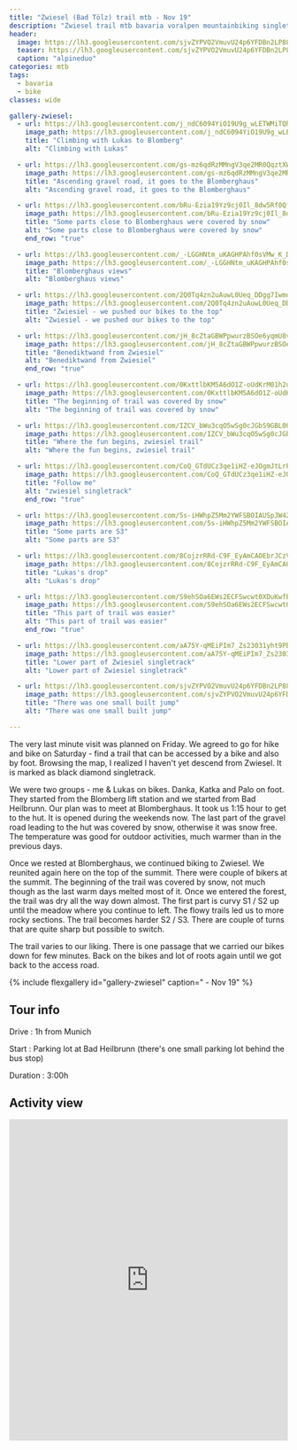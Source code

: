 ```yaml
---
title: "Zwiesel (Bad Tölz) trail mtb - Nov 19"
description: "Zwiesel trail mtb bavaria voralpen mountainbiking singletrack"
header:
  image: https://lh3.googleusercontent.com/sjvZYPVO2VmuvU24p6YFDBn2LP884RK4Mohfu6wWhn1IhLxmXVYkNbtV5Cv6SHA4B0amfg5YcUxOh6iGWXkcU_ZYNqS1TzSCDi8PSRThJxregp2nornuXMrjb4kDBGDLqknCtv-Z0bdW_A_dpbiDO-MoyolynzwPO5sbHSMJYkTjz2g7gKKW3cOVJVbyO6BsyhblS2xowumxN-5vLTQb1iQs3rRSKnjC4ThAdAjOgS2DM_WxjCXmyJzEZqRzYvxvMiRi9-lWpaa13VB5NvGNWP4mPrHrjFYCOZSu5kt-5eVXf8nxWD31wPdzr6N3g0y35_l625iGMZzqxfCPfcbkpAqW1ROOx4R4lOxxJHMbkiCSSdyaJLW0F2dusdd6rE7QcyuJi8y6tK1he8DJBoCDW15XsAiId-4tvtUmVgdiS2Ymc9TAAi1HXjekDqBUFOCvM_t-5IzsYgkGJxzs1ABsvusoTuJKDISZIDrW5_pMR4SwkTDuyvX6GDp0-SP0QSQ5WW60JgvkG8URsyiNLAaQNIelSMRlZkp5ETzlHhIW2Lmq4dFBv-cFQfJ76Q1nr118Mb-9m2kkT82UCTk8QCmC9_DCUuC_PyjrCmjRPM6fgZRoST2Q2tRmqKNoKTlfu_VjBnjW8T0nBhkBB8zvtQMOt-a2qdxG-8e1g5JuZqiJfVta80P4A92QBc6mc8Ni6Wghm4YuKTNaqZo9PET4zYWqrqhUzTkrSh4kxBB3QU-dU0nZdXnQUQ=w1818-h1540-no
  teaser: https://lh3.googleusercontent.com/sjvZYPVO2VmuvU24p6YFDBn2LP884RK4Mohfu6wWhn1IhLxmXVYkNbtV5Cv6SHA4B0amfg5YcUxOh6iGWXkcU_ZYNqS1TzSCDi8PSRThJxregp2nornuXMrjb4kDBGDLqknCtv-Z0bdW_A_dpbiDO-MoyolynzwPO5sbHSMJYkTjz2g7gKKW3cOVJVbyO6BsyhblS2xowumxN-5vLTQb1iQs3rRSKnjC4ThAdAjOgS2DM_WxjCXmyJzEZqRzYvxvMiRi9-lWpaa13VB5NvGNWP4mPrHrjFYCOZSu5kt-5eVXf8nxWD31wPdzr6N3g0y35_l625iGMZzqxfCPfcbkpAqW1ROOx4R4lOxxJHMbkiCSSdyaJLW0F2dusdd6rE7QcyuJi8y6tK1he8DJBoCDW15XsAiId-4tvtUmVgdiS2Ymc9TAAi1HXjekDqBUFOCvM_t-5IzsYgkGJxzs1ABsvusoTuJKDISZIDrW5_pMR4SwkTDuyvX6GDp0-SP0QSQ5WW60JgvkG8URsyiNLAaQNIelSMRlZkp5ETzlHhIW2Lmq4dFBv-cFQfJ76Q1nr118Mb-9m2kkT82UCTk8QCmC9_DCUuC_PyjrCmjRPM6fgZRoST2Q2tRmqKNoKTlfu_VjBnjW8T0nBhkBB8zvtQMOt-a2qdxG-8e1g5JuZqiJfVta80P4A92QBc6mc8Ni6Wghm4YuKTNaqZo9PET4zYWqrqhUzTkrSh4kxBB3QU-dU0nZdXnQUQ=w800-h300-no
  caption: "alpineduo"
categories: mtb
tags:
  - bavaria
  - bike
classes: wide

gallery-zwiesel:
  - url: https://lh3.googleusercontent.com/j_ndC6094YiO19U9g_wLETWMiTQhPZdWc9ZMnSKU2e75vO-euE8Wd_Y5d02mM9juVAGpxrNw5Pw83o58GnX-7REV5WMy9AOeEoJ0dD1rO65aTez2UhiFdhLIrEWJPHnJsCpr1lJyE0uTmOCdrqAFKPLz373mQPvFxSMqWXZIuJ0CT2FjF3itiWkDt8ZzQ2u0pnJ8xVtfYrA1mJuccEdTrr-Eh15UwIhRnmXBDAqF-XHnf84HYHBDcatv_jmuBkUidc8AStUZ9P4rllLIiCD07g0sRWkpVQQ5HHtlJc-QiAZIxq6IkO5UzCptuJ4KefrfKAUQbXYjAbi7AhMgQhhC35nc8Mwj2iaa-71wa12f5Fbxi7dkC4mcYqAktSAVL9EiFppBfs0hnfN8YkCsFQ_7jNIvFGzIlr7zHliCNL99w4Uv8DU-waVUEEl5I2OGyP-djixEYjFMbJkEALkC5aW-xsE2OPK-Kf0OoGupNs4jOcqX_6fzmH-ZhfsozSL3UpSkv7uhnB11Ya9zV_oaS3Fe_Fo0XJsc5CA1GPPSNK0XaREaWiYqzcxXtKnW50-QDI819FE5GNCsHiHLeFcYOlJSYXe8MSRZJYqnOY6NcuR5bpX6lw3CyLmIPdAXaNs9HI-5k-I51pK_vIqMMWXCS0556yg1VTj4cwqBE-_etx1s4TzxBKV3RyIoFJi_gd1rLRYdDojXoV8UbkBcqhWvgfkKN3RKUyB4_Aeluk_lmaeklbgoqy3krA=w2016-h1512-no
    image_path: https://lh3.googleusercontent.com/j_ndC6094YiO19U9g_wLETWMiTQhPZdWc9ZMnSKU2e75vO-euE8Wd_Y5d02mM9juVAGpxrNw5Pw83o58GnX-7REV5WMy9AOeEoJ0dD1rO65aTez2UhiFdhLIrEWJPHnJsCpr1lJyE0uTmOCdrqAFKPLz373mQPvFxSMqWXZIuJ0CT2FjF3itiWkDt8ZzQ2u0pnJ8xVtfYrA1mJuccEdTrr-Eh15UwIhRnmXBDAqF-XHnf84HYHBDcatv_jmuBkUidc8AStUZ9P4rllLIiCD07g0sRWkpVQQ5HHtlJc-QiAZIxq6IkO5UzCptuJ4KefrfKAUQbXYjAbi7AhMgQhhC35nc8Mwj2iaa-71wa12f5Fbxi7dkC4mcYqAktSAVL9EiFppBfs0hnfN8YkCsFQ_7jNIvFGzIlr7zHliCNL99w4Uv8DU-waVUEEl5I2OGyP-djixEYjFMbJkEALkC5aW-xsE2OPK-Kf0OoGupNs4jOcqX_6fzmH-ZhfsozSL3UpSkv7uhnB11Ya9zV_oaS3Fe_Fo0XJsc5CA1GPPSNK0XaREaWiYqzcxXtKnW50-QDI819FE5GNCsHiHLeFcYOlJSYXe8MSRZJYqnOY6NcuR5bpX6lw3CyLmIPdAXaNs9HI-5k-I51pK_vIqMMWXCS0556yg1VTj4cwqBE-_etx1s4TzxBKV3RyIoFJi_gd1rLRYdDojXoV8UbkBcqhWvgfkKN3RKUyB4_Aeluk_lmaeklbgoqy3krA=w400-h300-no
    title: "Climbing with Lukas to Blomberg"
    alt: "Climbing with Lukas"

  - url: https://lh3.googleusercontent.com/gs-mz6qdRzMMngV3qe2MR0QqztXWrWnGL4nVKriTq7F9hFLbVx15fOIwx0OUZR-OT0j0wlOYeoh6PqMKTwKtfieThj-YwNpH7l0tp5faFkoOH9FC-JFALsQ34eZs1Wa12hKpBH3sdqDYTIcVS5AbGcu_TcmKgiZo__ZYjkZuv-4TKGnUFcoeNjrOu-QZHKK0MQr6Zdk5HRD7wQ60ttTtDsnVJh1XY7xbOMqmM27L9yb37G-QmEmlBkNzZJLWC39s_gl1zd1k6K2mK9ZbwMxgcHfg573eFRfFhkGPamiha-ysZEk5B2MnBX6PwUGBiGCH6bLF0x_HUWnO64kOVri7Dv3XEG5_dqAObO732ReOqvcNQ7Vft-gPlQ_8Ie7o352Da3YPWfqXc7-w7WzvYuO6YbSQRtyKzgMRPQTGPT4wpXpVrUqMzimBt5wlztXKTeQIxy7VR-biXBu4Hk2SVp3ykPjcj153rYgCbrP3yt5nVL6tcgXl40HBpIvjsh71HXFRbehtg900GtSDLkFmlx82gWx6bA7q8DpThojSLS759YeDMzz3cKu2q8AAQdO7ChilC4u6gi_7cUmlrpmR0UbyQmqDqD37JY9Fc2IgIWdVWW4ZfExB0II94pckh05zol3tg9-sRkqT-ln4_eTprV498f9BvJzW4PiNTGcC9GGtfK7K7XvBZFZQOpPSQmgQsOfUTtmE30RZNzlM2kpFHlpllHoFQPL6HJ6YFiGomFCLK-ZBC0vPhw=w1156-h1540-no
    image_path: https://lh3.googleusercontent.com/gs-mz6qdRzMMngV3qe2MR0QqztXWrWnGL4nVKriTq7F9hFLbVx15fOIwx0OUZR-OT0j0wlOYeoh6PqMKTwKtfieThj-YwNpH7l0tp5faFkoOH9FC-JFALsQ34eZs1Wa12hKpBH3sdqDYTIcVS5AbGcu_TcmKgiZo__ZYjkZuv-4TKGnUFcoeNjrOu-QZHKK0MQr6Zdk5HRD7wQ60ttTtDsnVJh1XY7xbOMqmM27L9yb37G-QmEmlBkNzZJLWC39s_gl1zd1k6K2mK9ZbwMxgcHfg573eFRfFhkGPamiha-ysZEk5B2MnBX6PwUGBiGCH6bLF0x_HUWnO64kOVri7Dv3XEG5_dqAObO732ReOqvcNQ7Vft-gPlQ_8Ie7o352Da3YPWfqXc7-w7WzvYuO6YbSQRtyKzgMRPQTGPT4wpXpVrUqMzimBt5wlztXKTeQIxy7VR-biXBu4Hk2SVp3ykPjcj153rYgCbrP3yt5nVL6tcgXl40HBpIvjsh71HXFRbehtg900GtSDLkFmlx82gWx6bA7q8DpThojSLS759YeDMzz3cKu2q8AAQdO7ChilC4u6gi_7cUmlrpmR0UbyQmqDqD37JY9Fc2IgIWdVWW4ZfExB0II94pckh05zol3tg9-sRkqT-ln4_eTprV498f9BvJzW4PiNTGcC9GGtfK7K7XvBZFZQOpPSQmgQsOfUTtmE30RZNzlM2kpFHlpllHoFQPL6HJ6YFiGomFCLK-ZBC0vPhw=w300-h400-no
    title: "Ascending gravel road, it goes to the Blomberghaus"
    alt: "Ascending gravel road, it goes to the Blomberghaus"

  - url: https://lh3.googleusercontent.com/bRu-Ezia19Yz9cj0Il_8dw5Rf0QfNPzfmZShOs_wBsayilEiwMue0TllPeJ4Nj6O7sVJPJxforjJW9U7IcOZ55VyfNEFQ1r1v9HZ5WND0WkwZAa8nEJOuK9MbsV_o-ByoFJui4C1eS23mMXqB-pcUo8EemruIQ1lwQEp4XManIZjeWPCBZG501cZlTis_MrP4lqrANohhajjyuY6sY1ZN5-ErSI5KFMcx1qwTyeUpuQ0w1UHPePBwUNcRho4dZar0Z1PXjDvSn1065El3GclSgeTbB5KXeJykU7jyXHGtinNq6FPICNlsoqOoxyVNhb9e_BdfioLIId0sqX6nmMBRCtwCsxsVi37bZE2UA1twKk_oFMDclX3t0avxVKaPW45kg7ba6qEdPBzfaPEXVU-a-WpnMLl7MC8sSz2e5nEgTimVPhEhGCsFu8LpVb_WdnRENZjXPhGaJ6-hv8gIrKqBNraMg4UARK8Kf3t_kQTODi7Z0fT3JDVT77gW2ibyJe5upo8tVhmSVBaIQmN1mTIf_3KFRsv5G5fOuP1wESV1ODdqJSXva29JoJWZXFfQynCEiZVwxm3W-QBDf8uaHJSDbBIqKl9bR0jwQWA4_h63q0RCtw71DNQOemONsrOkQl-CbTqZCyf0IXDps-mfoiCQNbt0ogtyENRy2N-7YHhdt3zlbnrKDAtZoRVt_efiX4PKxK6apMY1OVS4IkssBDVsxANfsfJlUhD3cU6eD3hGgU8-C2xSA=w1156-h1540-no
    image_path: https://lh3.googleusercontent.com/bRu-Ezia19Yz9cj0Il_8dw5Rf0QfNPzfmZShOs_wBsayilEiwMue0TllPeJ4Nj6O7sVJPJxforjJW9U7IcOZ55VyfNEFQ1r1v9HZ5WND0WkwZAa8nEJOuK9MbsV_o-ByoFJui4C1eS23mMXqB-pcUo8EemruIQ1lwQEp4XManIZjeWPCBZG501cZlTis_MrP4lqrANohhajjyuY6sY1ZN5-ErSI5KFMcx1qwTyeUpuQ0w1UHPePBwUNcRho4dZar0Z1PXjDvSn1065El3GclSgeTbB5KXeJykU7jyXHGtinNq6FPICNlsoqOoxyVNhb9e_BdfioLIId0sqX6nmMBRCtwCsxsVi37bZE2UA1twKk_oFMDclX3t0avxVKaPW45kg7ba6qEdPBzfaPEXVU-a-WpnMLl7MC8sSz2e5nEgTimVPhEhGCsFu8LpVb_WdnRENZjXPhGaJ6-hv8gIrKqBNraMg4UARK8Kf3t_kQTODi7Z0fT3JDVT77gW2ibyJe5upo8tVhmSVBaIQmN1mTIf_3KFRsv5G5fOuP1wESV1ODdqJSXva29JoJWZXFfQynCEiZVwxm3W-QBDf8uaHJSDbBIqKl9bR0jwQWA4_h63q0RCtw71DNQOemONsrOkQl-CbTqZCyf0IXDps-mfoiCQNbt0ogtyENRy2N-7YHhdt3zlbnrKDAtZoRVt_efiX4PKxK6apMY1OVS4IkssBDVsxANfsfJlUhD3cU6eD3hGgU8-C2xSA=w300-h400-no
    title: "Some parts close to Blomberghaus were covered by snow"
    alt: "Some parts close to Blomberghaus were covered by snow"
    end_row: "true"

  - url: https://lh3.googleusercontent.com/_-LGGHNtm_uKAGHPAhf0sVMw_K_DgyIQO7Urd1-igtR9wTZXAY5ayeifPMzq97dGJaKEHCrco9cATVfqqJSJfH70DyZgjm4dsU-FJVmmIGISaORjHPxy6rFX7DTGvTiBzkGazO8kNtU5tbOwdhiLz2FJMWVi7UQ9UywLArc89EG1Nj6KYqjWncQF---2Eoi9CouCcSyxwERwRW9QwmDCOQtB6GDTO3NNzoqgyi5cDeaUFU2FKuoJhUaPMkvp6C4mozdpGA4l2hFqKmkUA-CppzCQSFfgHSUFGSyDDAu9T9jz_28OAqWsWixHtnOpcu219COU_dbQfu6P3-ZLOoJXFoKsIP2TXmKuXEI9esbMgc6rLsHhiXKTkLs3WDD8cxuBjGipS03_y8Q3Pqsov9GWfZq_8pRsRNvEd4_y9WtJm5PRavu0iWYQpfVQUoZf66CicTA7YoYDsyGq0AXTXWY_K6xBm2n7f7PDWyhSZbz-1TNEeLVKf8xM1KV7BG7BBeHSLQ4kjQGBLtDVgD8On6pBl_EE9BaELvLBgRcwMclAmGDZCKDSTSJcFYFW3ME0bSFoUyJcbKcFlOukAu5_kT1NAL8n5mCJnxA48NxCNkIFESFkF9KvtEOMqTTKDcMc_b8EENjJ6k5eS2dJ2x7dWszxlxU96dbFahctRbgjlzJjiJ0vwpP9lhRkw5zqq4xe61fya4h4zDV_rCbqm7f1xT9_S3xulF8bDYwGjqkg2SMFYEY9WaOYwQ=w2016-h1512-no
    image_path: https://lh3.googleusercontent.com/_-LGGHNtm_uKAGHPAhf0sVMw_K_DgyIQO7Urd1-igtR9wTZXAY5ayeifPMzq97dGJaKEHCrco9cATVfqqJSJfH70DyZgjm4dsU-FJVmmIGISaORjHPxy6rFX7DTGvTiBzkGazO8kNtU5tbOwdhiLz2FJMWVi7UQ9UywLArc89EG1Nj6KYqjWncQF---2Eoi9CouCcSyxwERwRW9QwmDCOQtB6GDTO3NNzoqgyi5cDeaUFU2FKuoJhUaPMkvp6C4mozdpGA4l2hFqKmkUA-CppzCQSFfgHSUFGSyDDAu9T9jz_28OAqWsWixHtnOpcu219COU_dbQfu6P3-ZLOoJXFoKsIP2TXmKuXEI9esbMgc6rLsHhiXKTkLs3WDD8cxuBjGipS03_y8Q3Pqsov9GWfZq_8pRsRNvEd4_y9WtJm5PRavu0iWYQpfVQUoZf66CicTA7YoYDsyGq0AXTXWY_K6xBm2n7f7PDWyhSZbz-1TNEeLVKf8xM1KV7BG7BBeHSLQ4kjQGBLtDVgD8On6pBl_EE9BaELvLBgRcwMclAmGDZCKDSTSJcFYFW3ME0bSFoUyJcbKcFlOukAu5_kT1NAL8n5mCJnxA48NxCNkIFESFkF9KvtEOMqTTKDcMc_b8EENjJ6k5eS2dJ2x7dWszxlxU96dbFahctRbgjlzJjiJ0vwpP9lhRkw5zqq4xe61fya4h4zDV_rCbqm7f1xT9_S3xulF8bDYwGjqkg2SMFYEY9WaOYwQ=w400-h300-no
    title: "Blomberghaus views"
    alt: "Blomberghaus views"

  - url: https://lh3.googleusercontent.com/2Q0Tq4zn2uAuwL0Ueq_DDgg7IwmoKxzxfJinrgdxBazTjVYedNIYxnc8M1-nk1IWtJ0AbcGyFVzBrFRwrpCxoDunMdj5vSaLDxMAptz7_qgnFfPYftebftz1mlsmsgSXkGFWHj4aSngRM9u0vCgL8UJFVRTOMrC4I1hy2eLRasRgJBs03g2mBlYo3hXq_EYj77DtTUqIp9fKKKcMeut5y0orJjliRv1HW37mjiwG_WtT-Lcucab9ZgSrRwRPosll62eknvbJG0dviF05psWu8JddPWwZeUavvOpbX6YtKPJVpmBiJfFSLbCapNdbeGV9qKbm6W-nPGF1SwFAQ03Eg5ZiBjHOKGyA5b9F7Avw5Ie8MX19Em3NbO9umgnBw47Ho_bnYP9yaXL1z2KvglGy9_2Diy3vQyaZhhZTSjGEQOQDl1DoIolNM5VA90iQe9qu6xsqGXrRCNjAAgd9OKEGl_1m8a94cCgApbDvXUCgjdPqWq5_PI4dV2L2r0tNNeBWAxjpN51M3aE9x2u4ckVkhctfzMOS0SfLCrAPPMELDh5LHThMUwJg72ireP5gfEFyI2Fi-sDiDEQl7rGBQa5deLbf5zO9qR7soJcVypzhrDOmwFRw0zCo_CL55yRjFd4SQL3mz99nkaKpE_G3vVKxnrmojtNqpQF-5TPEkBMYker4GTYroygHchAW-zCvD5byFx5_T1cgpr6fT9rm979bXqtU5OQCqeEV3xEFYhnhNtvqOl3uxg=w2016-h1512-no
    image_path: https://lh3.googleusercontent.com/2Q0Tq4zn2uAuwL0Ueq_DDgg7IwmoKxzxfJinrgdxBazTjVYedNIYxnc8M1-nk1IWtJ0AbcGyFVzBrFRwrpCxoDunMdj5vSaLDxMAptz7_qgnFfPYftebftz1mlsmsgSXkGFWHj4aSngRM9u0vCgL8UJFVRTOMrC4I1hy2eLRasRgJBs03g2mBlYo3hXq_EYj77DtTUqIp9fKKKcMeut5y0orJjliRv1HW37mjiwG_WtT-Lcucab9ZgSrRwRPosll62eknvbJG0dviF05psWu8JddPWwZeUavvOpbX6YtKPJVpmBiJfFSLbCapNdbeGV9qKbm6W-nPGF1SwFAQ03Eg5ZiBjHOKGyA5b9F7Avw5Ie8MX19Em3NbO9umgnBw47Ho_bnYP9yaXL1z2KvglGy9_2Diy3vQyaZhhZTSjGEQOQDl1DoIolNM5VA90iQe9qu6xsqGXrRCNjAAgd9OKEGl_1m8a94cCgApbDvXUCgjdPqWq5_PI4dV2L2r0tNNeBWAxjpN51M3aE9x2u4ckVkhctfzMOS0SfLCrAPPMELDh5LHThMUwJg72ireP5gfEFyI2Fi-sDiDEQl7rGBQa5deLbf5zO9qR7soJcVypzhrDOmwFRw0zCo_CL55yRjFd4SQL3mz99nkaKpE_G3vVKxnrmojtNqpQF-5TPEkBMYker4GTYroygHchAW-zCvD5byFx5_T1cgpr6fT9rm979bXqtU5OQCqeEV3xEFYhnhNtvqOl3uxg=w400-h300-no
    title: "Zwiesiel - we pushed our bikes to the top"
    alt: "Zwiesiel - we pushed our bikes to the top"

  - url: https://lh3.googleusercontent.com/jH_8cZtaGBWPpwurzBSOe6yqmU8vbJmsMXJDm7pchW7-QcXFYfEFBHDXi_OIEVAshV1r0Vk50qIYYpBSt922RWy5pAljQt-SrwhS_KRqvtMO9mWDpRbUbsAeDrZ6nNPqfE3WmZsOnZSdtIgjs7z-KTnNk-ZHEsgKH6SZuQjtOQqL7LWccOq8DoqsulYM8wVDkmtpKh-jYGUd6wF9h86eU7d9d7xViJD7aUGFJmIbz7JFd5jkBxm7qNFL8KNKmyMLIJVD0gi_0zwbzb_qK_eQ--8urA1JAn1Vvezw_ZnilDnHFWr7sUr7IT4oSFl7jImIH-pBQDtmSdocxlmAYH5mwBQ_jK-9RKxIE8oXwDA_JN1z-SPaae0EtiETzlORcQP7nz7xtAELkMaIh_5-yhE7JwDB59fXAj0q9jRmrtMd0QpNg1n2YOVuQuC-cAsQU6VQdKnMUeblCuwr5KJxjlNHQ__yaBqNDVjdGL70y9ad2_S3ldAN8bC9aeJoezpsNGSJGXopaHCtNXmlBFLeNnwtcwV3_qrWFjHQe1IVGxsv_aesEEOx2hEx8l_DKF_L1bZ9T8cl62F7mJPxrOViK7SLT7omsvQMJbm5PpHJwkm2ZoUYn3O68EeyntVPXEdfgHceOE-4sFhek2BHBBUNLxbJJs9u5-cOnTxe76ZmOhTtv-yStWd7ejTOeYasHHw7v0afEghn656G3_LIue6PJy0bKPtejTw89-5So31Kx2k5SLDIEpMEEQ=w2016-h1512-no
    image_path: https://lh3.googleusercontent.com/jH_8cZtaGBWPpwurzBSOe6yqmU8vbJmsMXJDm7pchW7-QcXFYfEFBHDXi_OIEVAshV1r0Vk50qIYYpBSt922RWy5pAljQt-SrwhS_KRqvtMO9mWDpRbUbsAeDrZ6nNPqfE3WmZsOnZSdtIgjs7z-KTnNk-ZHEsgKH6SZuQjtOQqL7LWccOq8DoqsulYM8wVDkmtpKh-jYGUd6wF9h86eU7d9d7xViJD7aUGFJmIbz7JFd5jkBxm7qNFL8KNKmyMLIJVD0gi_0zwbzb_qK_eQ--8urA1JAn1Vvezw_ZnilDnHFWr7sUr7IT4oSFl7jImIH-pBQDtmSdocxlmAYH5mwBQ_jK-9RKxIE8oXwDA_JN1z-SPaae0EtiETzlORcQP7nz7xtAELkMaIh_5-yhE7JwDB59fXAj0q9jRmrtMd0QpNg1n2YOVuQuC-cAsQU6VQdKnMUeblCuwr5KJxjlNHQ__yaBqNDVjdGL70y9ad2_S3ldAN8bC9aeJoezpsNGSJGXopaHCtNXmlBFLeNnwtcwV3_qrWFjHQe1IVGxsv_aesEEOx2hEx8l_DKF_L1bZ9T8cl62F7mJPxrOViK7SLT7omsvQMJbm5PpHJwkm2ZoUYn3O68EeyntVPXEdfgHceOE-4sFhek2BHBBUNLxbJJs9u5-cOnTxe76ZmOhTtv-yStWd7ejTOeYasHHw7v0afEghn656G3_LIue6PJy0bKPtejTw89-5So31Kx2k5SLDIEpMEEQ=w400-h300-no
    title: "Benediktwand from Zwiesiel"
    alt: "Benediktwand from Zwiesiel"
    end_row: "true"

  - url: https://lh3.googleusercontent.com/0KxttlbKM5A6dO1Z-oUdKrM01h2unZY3xI_LRHYb8oheWhVndZkSW0hwFxfoZDnpWjPOwFn-QmOCvqC5iKr9Kk6k5xEJHqqYV2kRJ7YvHyuVHTIGFlGKi0yRcAl0V_KfW6vd7BfxWeznHejBGf4vvbhIMRm-2oXcJeWA65lOf6kM_16tALemRvGYsxFwDNPnme1ZwHppoThF-cbUZ6vRs97g7pfiZT-5r9AOpYQBLTRhgNUXp8q5pI8feWJNEgD68szoenQV8ffunKndriYo2QAOyQ10IqSok9dpuhG_W67m6XNpssTNPFm5A_Pi4D1qRxjeCEWSd6BiSXx0AXLQBOhjxvAG7TNBtEKeP3GvHhfmdDkri9nMIbxgcV8tF1RVdiPXItoJ03u2_URaakkNzjqYnT1qts8PTEQO8GIBhCziGiS4as-8RC9uc6bfTWn8ud0pO0P4BtSyAnmlF2cX_l9A8xrL2Ol6fhz8jU6mkCEA5K5xY9eoEQuB6ctM1T3Wmbs4Ca4Y_ZIi-sVOcpiqS0v1CrSS9tVBc44WAnn9CzwsiHB7WYPAa2jy-GyKwWIajmNIbkWz_tv8SvPW8jO9FVtotuh669dB2PaBJvkkDoey04__Cv0OKNl54FnnxKN0nD8nLLXMWxpSh7QHfpnyIW95TSM4ljOL0bLhJcXClNvjbi7RADL5gHSPOqclmtLp_ibPL9WcXHsAUKfIuCP8X6IDV57NMX9leS5pM324_BudJgerKA=w2016-h1512-no
    image_path: https://lh3.googleusercontent.com/0KxttlbKM5A6dO1Z-oUdKrM01h2unZY3xI_LRHYb8oheWhVndZkSW0hwFxfoZDnpWjPOwFn-QmOCvqC5iKr9Kk6k5xEJHqqYV2kRJ7YvHyuVHTIGFlGKi0yRcAl0V_KfW6vd7BfxWeznHejBGf4vvbhIMRm-2oXcJeWA65lOf6kM_16tALemRvGYsxFwDNPnme1ZwHppoThF-cbUZ6vRs97g7pfiZT-5r9AOpYQBLTRhgNUXp8q5pI8feWJNEgD68szoenQV8ffunKndriYo2QAOyQ10IqSok9dpuhG_W67m6XNpssTNPFm5A_Pi4D1qRxjeCEWSd6BiSXx0AXLQBOhjxvAG7TNBtEKeP3GvHhfmdDkri9nMIbxgcV8tF1RVdiPXItoJ03u2_URaakkNzjqYnT1qts8PTEQO8GIBhCziGiS4as-8RC9uc6bfTWn8ud0pO0P4BtSyAnmlF2cX_l9A8xrL2Ol6fhz8jU6mkCEA5K5xY9eoEQuB6ctM1T3Wmbs4Ca4Y_ZIi-sVOcpiqS0v1CrSS9tVBc44WAnn9CzwsiHB7WYPAa2jy-GyKwWIajmNIbkWz_tv8SvPW8jO9FVtotuh669dB2PaBJvkkDoey04__Cv0OKNl54FnnxKN0nD8nLLXMWxpSh7QHfpnyIW95TSM4ljOL0bLhJcXClNvjbi7RADL5gHSPOqclmtLp_ibPL9WcXHsAUKfIuCP8X6IDV57NMX9leS5pM324_BudJgerKA=w400-h300-no
    title: "The beginning of trail was covered by snow"
    alt: "The beginning of trail was covered by snow"

  - url: https://lh3.googleusercontent.com/IZCV_bWu3cqO5wSg0cJGbS9GBL00Eus-ouAReT8yLrKlpJIaFBPzudwgRgyJ1Bx6zt7hQ3QuuMSqBe3QU6pbvZoYyH41ICnafl_3VsIkGZF2DoQIPXb9QUzea1x5uh41CdMWWNLEJ7I8PFq4bfUmHKjDrwTkGYWWXuo8rRWuMZZV9VekkdE41oCYuG20RyPDestG143vkVVLz1GrtMMrxxO39VI_F9I7Rr4OL16WL0AFK9p-QHd8uMteXsK6gQEV5X9GLm3LBSQ0x4ZDQOoER5ihL5_SRfwNMQ6ThCC98VEqoY3P0vdDJLx4-pt1u6318mYatUkupl6Zm3eyQiR6jGebybjv9eA1BE-CxMhkCp31ZjD47QlUfinSLK7L9_bN5PtYMBAAcmi5f5oqIICoyGO5Uw0xU6D4HbQ_yc8Cd0Ke0hMlXBX08i1kVCn-ewCdzQlvCWYtqIxmg3FgdO9WzTCEXwHRxjI6gg1PgBIvsIcK2zK3KUSOh3tA9GQMnBmAW2p0mi21qGDUp41vSj7PFvaUicDZEBBs8X8QiMSvITMiYlFEDipc3ZiAyRgjdFEdWKntHRnKLQPSTVcrKRVeb0dx8IApBQ-uGO-XQFOYz_ElK7-4mysKwVkuKBtNHdkvvD49S9cEhOAHJVrL13gAFbzKBm3H4Q_Ri-Zr3-Qf_sMhVwDyC9wKLmxgzephrfwI380ct9-UG8O2cxN0GNZ9QrZd573MR6up8vbScBp7kdLcp6JVzQ=w1156-h1540-no
    image_path: https://lh3.googleusercontent.com/IZCV_bWu3cqO5wSg0cJGbS9GBL00Eus-ouAReT8yLrKlpJIaFBPzudwgRgyJ1Bx6zt7hQ3QuuMSqBe3QU6pbvZoYyH41ICnafl_3VsIkGZF2DoQIPXb9QUzea1x5uh41CdMWWNLEJ7I8PFq4bfUmHKjDrwTkGYWWXuo8rRWuMZZV9VekkdE41oCYuG20RyPDestG143vkVVLz1GrtMMrxxO39VI_F9I7Rr4OL16WL0AFK9p-QHd8uMteXsK6gQEV5X9GLm3LBSQ0x4ZDQOoER5ihL5_SRfwNMQ6ThCC98VEqoY3P0vdDJLx4-pt1u6318mYatUkupl6Zm3eyQiR6jGebybjv9eA1BE-CxMhkCp31ZjD47QlUfinSLK7L9_bN5PtYMBAAcmi5f5oqIICoyGO5Uw0xU6D4HbQ_yc8Cd0Ke0hMlXBX08i1kVCn-ewCdzQlvCWYtqIxmg3FgdO9WzTCEXwHRxjI6gg1PgBIvsIcK2zK3KUSOh3tA9GQMnBmAW2p0mi21qGDUp41vSj7PFvaUicDZEBBs8X8QiMSvITMiYlFEDipc3ZiAyRgjdFEdWKntHRnKLQPSTVcrKRVeb0dx8IApBQ-uGO-XQFOYz_ElK7-4mysKwVkuKBtNHdkvvD49S9cEhOAHJVrL13gAFbzKBm3H4Q_Ri-Zr3-Qf_sMhVwDyC9wKLmxgzephrfwI380ct9-UG8O2cxN0GNZ9QrZd573MR6up8vbScBp7kdLcp6JVzQ=w300-h400-no
    title: "Where the fun begins, zwiesiel trail"
    alt: "Where the fun begins, zwiesiel trail"

  - url: https://lh3.googleusercontent.com/CoQ_GTdUCz3qe1iHZ-eJOgmJtLrPgNzDSV0wewG5GVmD4eE_cWiT6q6DbzBNbZAKBDSWrtHaVNnUDuWaquvGjcHXNWHshdfeWoCVfJryHsdkV1KPWharDG7VBWXDk_66yTSd8SoVnZCodm_ePSUTVSaDGTWzT3KRgVk4AeE1vwOqaZfrFd7CARqzkkD8uocM6OMX6q7sLIRcsBDKUD-o2ABbQ3-c3-MnKtJdf3ETbq34zibUbc9g8lXqlrJLBrMUa4p18Sefgsh0CATHI2KNdLhxlhgDVH982KznS6ilDPWLnKyFiZnsQPrb-w41-gL0L4f2GO1BreLeZPYEGKP9XeKka9qP9zvurUsnUbBwC66XbjX0HoKHMnH4R_xYkBPXSQoJ7oeBjr19Ht9g46occbGOAVyy-ZIsVYu3JZTWcSDJ-3iP43vfLG5qvy9ns2OG7Fxhw-Bkhdax62hen84UKgN-GG-QWdANCCGgmzNu-dySi_PATB5jq0CatavCmdITKopmCbZO9UykmIcQw9tQc-e5kw_16hKVTB23HnGonrcA_aFd7irb049cTogB6Jt66XAb_CqvlehBi6oIal4aG382MlYmCZ2oDWrrWNYdvSWFe7NlbpiHbQTrdppt0dC7Hl7n5l3frQGVBu0yzYdcV1rGpCkC1Ae4xlHaaIa6VJY2tZ3ksR7snXxqQPKn-N4ENEzog3ZG17AbdG9niPMMkTn-SeuHVAKd0avheKXbDb8zCslKeQ=w1156-h1540-no
    image_path: https://lh3.googleusercontent.com/CoQ_GTdUCz3qe1iHZ-eJOgmJtLrPgNzDSV0wewG5GVmD4eE_cWiT6q6DbzBNbZAKBDSWrtHaVNnUDuWaquvGjcHXNWHshdfeWoCVfJryHsdkV1KPWharDG7VBWXDk_66yTSd8SoVnZCodm_ePSUTVSaDGTWzT3KRgVk4AeE1vwOqaZfrFd7CARqzkkD8uocM6OMX6q7sLIRcsBDKUD-o2ABbQ3-c3-MnKtJdf3ETbq34zibUbc9g8lXqlrJLBrMUa4p18Sefgsh0CATHI2KNdLhxlhgDVH982KznS6ilDPWLnKyFiZnsQPrb-w41-gL0L4f2GO1BreLeZPYEGKP9XeKka9qP9zvurUsnUbBwC66XbjX0HoKHMnH4R_xYkBPXSQoJ7oeBjr19Ht9g46occbGOAVyy-ZIsVYu3JZTWcSDJ-3iP43vfLG5qvy9ns2OG7Fxhw-Bkhdax62hen84UKgN-GG-QWdANCCGgmzNu-dySi_PATB5jq0CatavCmdITKopmCbZO9UykmIcQw9tQc-e5kw_16hKVTB23HnGonrcA_aFd7irb049cTogB6Jt66XAb_CqvlehBi6oIal4aG382MlYmCZ2oDWrrWNYdvSWFe7NlbpiHbQTrdppt0dC7Hl7n5l3frQGVBu0yzYdcV1rGpCkC1Ae4xlHaaIa6VJY2tZ3ksR7snXxqQPKn-N4ENEzog3ZG17AbdG9niPMMkTn-SeuHVAKd0avheKXbDb8zCslKeQ=w300-h400-no
    title: "Follow me"
    alt: "zwiesiel singletrack"
    end_row: "true"

  - url: https://lh3.googleusercontent.com/5s-iHWhpZ5Mm2YWFSBOIAUSpJW42PDagsxCI8J0c4aBZ3ZOmI5y9i8TZ2b9qpAWmIpgDMmzimWp4siZX3JjTU2D_6IJwiLr_y7tg50QC8teablPdL3IUffLc167BEwO-wWl1DV341dC2uaOTG4pDsU-LcU0rYVmHj7LqysoQCRhgW_0lRsSIlnTT3OXpBStRN20hsEuek9xsCDH2hTZrdPULcXr8iFxap_b0Wp1IiOT93JeMeP5a5wx8SoTkQdteUercETJDUyWiKVQvDKonNhCXBVWZIH526CBLhF-L8zP2XPKLAFQMRsaKRO8yuQqO-h8_pbcOW8CMIhdva5Qt0a_JywdeQp9OPKMrng89c7W7E0Zhv20OY2A_qJj1lqn9m5vwsFEO3labA0k0M8cl1z1as4Ix9dUHyzcY1HtlxbkLpHHSWbIinKbv0rlAfGEVG10EGd1cWe9QSuy3BAH8nOeutmnXH1v8H689OB8rXYrreqJHwlJrh0_oLRC7YM0CgRrnzTAmoH-o7BoEGhsYXZzUFFq3M9hBPEBYJPFWKBYW7Uce4xqX9MSyECDjBrf_lLgW_V88ASRcC36HREKrN4iijyoBTerEV8tGFwWmVs-jwvuncmgB7y3KuLA-p-HhXLASeH54t_6Jvoz6CH6602LwDSHdBkfDMZZ_XhSL_vwZaFr5upVs3x1nAnN2WVudQsYjKcc3p32Hk-d9DiZ-NKY7cZPIY3yl87tpU4GJtnS_MENrdw=w1156-h1540-no
    image_path: https://lh3.googleusercontent.com/5s-iHWhpZ5Mm2YWFSBOIAUSpJW42PDagsxCI8J0c4aBZ3ZOmI5y9i8TZ2b9qpAWmIpgDMmzimWp4siZX3JjTU2D_6IJwiLr_y7tg50QC8teablPdL3IUffLc167BEwO-wWl1DV341dC2uaOTG4pDsU-LcU0rYVmHj7LqysoQCRhgW_0lRsSIlnTT3OXpBStRN20hsEuek9xsCDH2hTZrdPULcXr8iFxap_b0Wp1IiOT93JeMeP5a5wx8SoTkQdteUercETJDUyWiKVQvDKonNhCXBVWZIH526CBLhF-L8zP2XPKLAFQMRsaKRO8yuQqO-h8_pbcOW8CMIhdva5Qt0a_JywdeQp9OPKMrng89c7W7E0Zhv20OY2A_qJj1lqn9m5vwsFEO3labA0k0M8cl1z1as4Ix9dUHyzcY1HtlxbkLpHHSWbIinKbv0rlAfGEVG10EGd1cWe9QSuy3BAH8nOeutmnXH1v8H689OB8rXYrreqJHwlJrh0_oLRC7YM0CgRrnzTAmoH-o7BoEGhsYXZzUFFq3M9hBPEBYJPFWKBYW7Uce4xqX9MSyECDjBrf_lLgW_V88ASRcC36HREKrN4iijyoBTerEV8tGFwWmVs-jwvuncmgB7y3KuLA-p-HhXLASeH54t_6Jvoz6CH6602LwDSHdBkfDMZZ_XhSL_vwZaFr5upVs3x1nAnN2WVudQsYjKcc3p32Hk-d9DiZ-NKY7cZPIY3yl87tpU4GJtnS_MENrdw=w300-h400-no
    title: "Some parts are S3"
    alt: "Some parts are S3"

  - url: https://lh3.googleusercontent.com/8CojzrRRd-C9F_EyAmCAOEbrJCzVpKXDw4hVDzqA27M8PMnEZUN0ybdAfY4RI6KSXi_53I9EGhJOaolnfPMn9Lk6kZf1PArdP52Ez-UDkaOrZNz6G5mBKYgqhhKvjlEkpkRY6_DDcFgDvvcJf5gTsVnP649uTIH0HIcffZY0H-saR1l7IIFxQ9owN74QGApxz7hMZObdL_yUBiurfqh98utJ8OHxoIkyPpgzi_Pfj-MKgVp37xfZscwkED9angNX4oxYR5OnHU5HiWlP8PWSYQbzDyp8V_X-X-VQkI6yYJSVNh0FaNQf2jqc8KWun1Hh0g0TpCuUc-E5p5HSJW_0TBs1c8Qdb6AyXmut4-5-_MWKYmrJBm0-J9Mw1mHhsgSwvozBmn3CoDEQvcw4fiu6zgObL5-234Mzygv6xFTkHOwNalesJq2D0HCTaC7PJGMKJdu4XEExKXAhERAWXcj8oBBNku6gLQnGRqfn0Rqn5D51t-s274D7dBySq7gip7JMpD4a65NMCr0-_hCaxsfPzv9Dg5zvvhqjsDK3Ar5KUy54ydXomHZYdDDl5Li6ZduVPiaMnmkP5HQHlqVn0H84eZPqj0YfDKzzdd22NLJfMIEtScMA07Ng8qZZlLEPF2dmRiL1R8W1yY7-O8ciSrJgC0ShuPYCww1-YtoT02mdFlltgfoi9lXuaiAk-xc7YRjydy9vt4Ez_RIykEjyouMa35dyHLBatNkl_RQtBL4phNWSUIpEJA=w1156-h1540-no
    image_path: https://lh3.googleusercontent.com/8CojzrRRd-C9F_EyAmCAOEbrJCzVpKXDw4hVDzqA27M8PMnEZUN0ybdAfY4RI6KSXi_53I9EGhJOaolnfPMn9Lk6kZf1PArdP52Ez-UDkaOrZNz6G5mBKYgqhhKvjlEkpkRY6_DDcFgDvvcJf5gTsVnP649uTIH0HIcffZY0H-saR1l7IIFxQ9owN74QGApxz7hMZObdL_yUBiurfqh98utJ8OHxoIkyPpgzi_Pfj-MKgVp37xfZscwkED9angNX4oxYR5OnHU5HiWlP8PWSYQbzDyp8V_X-X-VQkI6yYJSVNh0FaNQf2jqc8KWun1Hh0g0TpCuUc-E5p5HSJW_0TBs1c8Qdb6AyXmut4-5-_MWKYmrJBm0-J9Mw1mHhsgSwvozBmn3CoDEQvcw4fiu6zgObL5-234Mzygv6xFTkHOwNalesJq2D0HCTaC7PJGMKJdu4XEExKXAhERAWXcj8oBBNku6gLQnGRqfn0Rqn5D51t-s274D7dBySq7gip7JMpD4a65NMCr0-_hCaxsfPzv9Dg5zvvhqjsDK3Ar5KUy54ydXomHZYdDDl5Li6ZduVPiaMnmkP5HQHlqVn0H84eZPqj0YfDKzzdd22NLJfMIEtScMA07Ng8qZZlLEPF2dmRiL1R8W1yY7-O8ciSrJgC0ShuPYCww1-YtoT02mdFlltgfoi9lXuaiAk-xc7YRjydy9vt4Ez_RIykEjyouMa35dyHLBatNkl_RQtBL4phNWSUIpEJA=w300-h400-no
    title: "Lukas's drop"
    alt: "Lukas's drop"

  - url: https://lh3.googleusercontent.com/S9ehSOa6EWs2ECFSwcwt0XDuKwfBctAWXrCr6i5oIavfF_L47rXG7fjKkh1pIKZmCsGmEeoyqGpaSY2eNLNH4hOvx1qPcYo6OpIuFXFYgejFfx6O_bJTQ4UIJuAOoeV9SpWQk8GWGk8rFSfvnWN_8wA_6zq9pBKK_z6oSTR6B6XCoq4HVb_nX1ML6QMw1u4_4a2rkVfKIJh7EbwpTPN0A5G2-LLsxq95P9r6FBlwqXJPVTgGaM8N8-e9ZFlLhn3Qo4VxF3S4UF9xcboDje6JNuZpiXUlNMAAGPB-aNSCYsCwewjAWoqszZFLJhjhyqsndTha3M9Reon2MHh2ySgdjnRKxeZsUx922GUUqRjOaFQ2GVv0WbalmVmf-Wv1uvI1w2nbwIhqlRZwtemSJzXmbMbOovGByOhuDW-KnHf-0UC3hfchZAIngWSTQAQyP5qJWKNbLmrgeDDn-0iJv10GAATPSQKA82FemgwN8CYtQUudkLBZR3BIJj64uNGx5c19u11vl5kxPPkvldjb5M2wzXL7ofLmONbi4P7JZZaL_ClGJdX2PKRWLPRw9XuZCdkUlNtjl2SY6F9t9Dk7jlBjkvGENsAxMgS13323yrISu4zzbAtJLIbPqi9gUqsWyEflro_HWQVKnXLMB5EgURswgdWhVV2jA6PEugSP5nMw814YDHR-XFl5TnBxzV_4xDgI8oRjE3SXoG4Odg6IhwtVy9C8mjz042OXzAIaqyvRLyqxWR2ljg=w1156-h1540-no
    image_path: https://lh3.googleusercontent.com/S9ehSOa6EWs2ECFSwcwt0XDuKwfBctAWXrCr6i5oIavfF_L47rXG7fjKkh1pIKZmCsGmEeoyqGpaSY2eNLNH4hOvx1qPcYo6OpIuFXFYgejFfx6O_bJTQ4UIJuAOoeV9SpWQk8GWGk8rFSfvnWN_8wA_6zq9pBKK_z6oSTR6B6XCoq4HVb_nX1ML6QMw1u4_4a2rkVfKIJh7EbwpTPN0A5G2-LLsxq95P9r6FBlwqXJPVTgGaM8N8-e9ZFlLhn3Qo4VxF3S4UF9xcboDje6JNuZpiXUlNMAAGPB-aNSCYsCwewjAWoqszZFLJhjhyqsndTha3M9Reon2MHh2ySgdjnRKxeZsUx922GUUqRjOaFQ2GVv0WbalmVmf-Wv1uvI1w2nbwIhqlRZwtemSJzXmbMbOovGByOhuDW-KnHf-0UC3hfchZAIngWSTQAQyP5qJWKNbLmrgeDDn-0iJv10GAATPSQKA82FemgwN8CYtQUudkLBZR3BIJj64uNGx5c19u11vl5kxPPkvldjb5M2wzXL7ofLmONbi4P7JZZaL_ClGJdX2PKRWLPRw9XuZCdkUlNtjl2SY6F9t9Dk7jlBjkvGENsAxMgS13323yrISu4zzbAtJLIbPqi9gUqsWyEflro_HWQVKnXLMB5EgURswgdWhVV2jA6PEugSP5nMw814YDHR-XFl5TnBxzV_4xDgI8oRjE3SXoG4Odg6IhwtVy9C8mjz042OXzAIaqyvRLyqxWR2ljg=w300-h400-no
    title: "This part of trail was easier"
    alt: "This part of trail was easier"
    end_row: "true"

  - url: https://lh3.googleusercontent.com/aA75Y-qMEiPIm7_Zs23031yht9PbV2sG0yM-Euy7flAvZQ41i_NqY9MxUnPYFWOcaxh6fGI8DMDzz3meg0z-ZrKjJWSanN0b14tkS7RD71PKzdGfj0YM2Kol8eHVoYGHyra_nwtiBuv-PUF94_kYS2VSwPqdHwiXEa_Ar6um6o7twYfItWMuc-tdvOEpLTQ8TXEcuD2Z39qAwKh70TnEzjZ7u7p0uskYImI7pVPSLbNGNissJbjCI07A6coTfxuhVtqoAykNY1idwA4fFA12UZidbJVzt5WcSM6zJbcgsvzrHLKeR42EdZaImx_NwovzZCowdVndVhDZc7fsxmkOvrMmc18WfP7iSHmI7A2V-Xl-K5mLHuObkqrGJEdjPSyCr3Cc_PBReEmHnY-gdpooMDS_Z837_yeQtNdPTPRF1dtMiwO7kfh985_qBBLLY_FPRfX1JzWq4Q_i7U5mqxpUsO_QD_hN7Yq-SlikCsLTQyKs37uV84_XKsKecDfRc2srj5gEiDu3XUEUOxMpSnMLITtDlHnoAbGa-Unkflb0fedqyP1VDQYKRKrgWgSwZvds6AAfcjrhyaX_mBLSs1QcebDXIhCTm8bv7yXvHj3UOR0TeMHMBk2YRhgcmwchBrKWCVx2qIyw7CgaARq2rP7eJyGXxZH2y9CEdNA33uI5ezxqkFVI4HqhgXhs4ErLIFPbEEV1kUkVPUHh2ZzRZCkLwNcN2xl2L2MfbIUkPL1uA5hO7HPysw=w1156-h1540-no
    image_path: https://lh3.googleusercontent.com/aA75Y-qMEiPIm7_Zs23031yht9PbV2sG0yM-Euy7flAvZQ41i_NqY9MxUnPYFWOcaxh6fGI8DMDzz3meg0z-ZrKjJWSanN0b14tkS7RD71PKzdGfj0YM2Kol8eHVoYGHyra_nwtiBuv-PUF94_kYS2VSwPqdHwiXEa_Ar6um6o7twYfItWMuc-tdvOEpLTQ8TXEcuD2Z39qAwKh70TnEzjZ7u7p0uskYImI7pVPSLbNGNissJbjCI07A6coTfxuhVtqoAykNY1idwA4fFA12UZidbJVzt5WcSM6zJbcgsvzrHLKeR42EdZaImx_NwovzZCowdVndVhDZc7fsxmkOvrMmc18WfP7iSHmI7A2V-Xl-K5mLHuObkqrGJEdjPSyCr3Cc_PBReEmHnY-gdpooMDS_Z837_yeQtNdPTPRF1dtMiwO7kfh985_qBBLLY_FPRfX1JzWq4Q_i7U5mqxpUsO_QD_hN7Yq-SlikCsLTQyKs37uV84_XKsKecDfRc2srj5gEiDu3XUEUOxMpSnMLITtDlHnoAbGa-Unkflb0fedqyP1VDQYKRKrgWgSwZvds6AAfcjrhyaX_mBLSs1QcebDXIhCTm8bv7yXvHj3UOR0TeMHMBk2YRhgcmwchBrKWCVx2qIyw7CgaARq2rP7eJyGXxZH2y9CEdNA33uI5ezxqkFVI4HqhgXhs4ErLIFPbEEV1kUkVPUHh2ZzRZCkLwNcN2xl2L2MfbIUkPL1uA5hO7HPysw=w300-h400-no
    title: "Lower part of Zwiesiel singletrack"
    alt: "Lower part of Zwiesiel singletrack"

  - url: https://lh3.googleusercontent.com/sjvZYPVO2VmuvU24p6YFDBn2LP884RK4Mohfu6wWhn1IhLxmXVYkNbtV5Cv6SHA4B0amfg5YcUxOh6iGWXkcU_ZYNqS1TzSCDi8PSRThJxregp2nornuXMrjb4kDBGDLqknCtv-Z0bdW_A_dpbiDO-MoyolynzwPO5sbHSMJYkTjz2g7gKKW3cOVJVbyO6BsyhblS2xowumxN-5vLTQb1iQs3rRSKnjC4ThAdAjOgS2DM_WxjCXmyJzEZqRzYvxvMiRi9-lWpaa13VB5NvGNWP4mPrHrjFYCOZSu5kt-5eVXf8nxWD31wPdzr6N3g0y35_l625iGMZzqxfCPfcbkpAqW1ROOx4R4lOxxJHMbkiCSSdyaJLW0F2dusdd6rE7QcyuJi8y6tK1he8DJBoCDW15XsAiId-4tvtUmVgdiS2Ymc9TAAi1HXjekDqBUFOCvM_t-5IzsYgkGJxzs1ABsvusoTuJKDISZIDrW5_pMR4SwkTDuyvX6GDp0-SP0QSQ5WW60JgvkG8URsyiNLAaQNIelSMRlZkp5ETzlHhIW2Lmq4dFBv-cFQfJ76Q1nr118Mb-9m2kkT82UCTk8QCmC9_DCUuC_PyjrCmjRPM6fgZRoST2Q2tRmqKNoKTlfu_VjBnjW8T0nBhkBB8zvtQMOt-a2qdxG-8e1g5JuZqiJfVta80P4A92QBc6mc8Ni6Wghm4YuKTNaqZo9PET4zYWqrqhUzTkrSh4kxBB3QU-dU0nZdXnQUQ=w1818-h1540-no
    image_path: https://lh3.googleusercontent.com/sjvZYPVO2VmuvU24p6YFDBn2LP884RK4Mohfu6wWhn1IhLxmXVYkNbtV5Cv6SHA4B0amfg5YcUxOh6iGWXkcU_ZYNqS1TzSCDi8PSRThJxregp2nornuXMrjb4kDBGDLqknCtv-Z0bdW_A_dpbiDO-MoyolynzwPO5sbHSMJYkTjz2g7gKKW3cOVJVbyO6BsyhblS2xowumxN-5vLTQb1iQs3rRSKnjC4ThAdAjOgS2DM_WxjCXmyJzEZqRzYvxvMiRi9-lWpaa13VB5NvGNWP4mPrHrjFYCOZSu5kt-5eVXf8nxWD31wPdzr6N3g0y35_l625iGMZzqxfCPfcbkpAqW1ROOx4R4lOxxJHMbkiCSSdyaJLW0F2dusdd6rE7QcyuJi8y6tK1he8DJBoCDW15XsAiId-4tvtUmVgdiS2Ymc9TAAi1HXjekDqBUFOCvM_t-5IzsYgkGJxzs1ABsvusoTuJKDISZIDrW5_pMR4SwkTDuyvX6GDp0-SP0QSQ5WW60JgvkG8URsyiNLAaQNIelSMRlZkp5ETzlHhIW2Lmq4dFBv-cFQfJ76Q1nr118Mb-9m2kkT82UCTk8QCmC9_DCUuC_PyjrCmjRPM6fgZRoST2Q2tRmqKNoKTlfu_VjBnjW8T0nBhkBB8zvtQMOt-a2qdxG-8e1g5JuZqiJfVta80P4A92QBc6mc8Ni6Wghm4YuKTNaqZo9PET4zYWqrqhUzTkrSh4kxBB3QU-dU0nZdXnQUQ=w400-h300-no
    title: "There was one small built jump"
    alt: "There was one small built jump"

---
```


The very last minute visit was planned on Friday. We agreed to go for hike and bike on Saturday - find a trail that can be accessed by a bike and also by foot. Browsing the map, I realized I haven't yet descend from Zwiesel. It is marked as black diamond singletrack.

We were two groups - me & Lukas on bikes. Danka, Katka and Palo on foot. They started from the Blomberg lift station and we started from Bad Heilbrunn. Our plan was to meet at Blomberghaus. It took us 1:15 hour to get to the hut. It is opened during the weekends now. The last part of the gravel road leading to the hut was covered by snow, otherwise it was snow free. The temperature was good for outdoor activities, much warmer than in the previous days.

Once we rested at Blomberghaus, we continued biking to Zwiesel. We reunited again here on the top of the summit. There were couple of bikers at the summit. The beginning of the trail was covered by snow, not much though as the last warm days melted most of it. Once we entered the forest, the trail was dry all the way down almost. The first part is curvy S1 / S2 up until the meadow where you continue to left. The flowy trails led us to more rocky sections. The trail becomes harder S2 / S3. There are couple of turns that are quite sharp but possible to switch.

The trail varies to our liking. There is one passage that we carried our bikes down for few minutes. Back on the bikes and lot of roots again until we got back to the access road.

{% include flexgallery id="gallery-zwiesel" caption=" - Nov 19" %}

## Tour info

Drive
: 1h from Munich

Start
: Parking lot at Bad Heilbrunn (there's one small parking lot behind the bus stop)

Duration
: 3:00h

## Activity view

<iframe src="https://www.komoot.com/tour/104139537/embed?profile=1" width="100%" height="580" frameborder="0" scrolling="no"></iframe>
